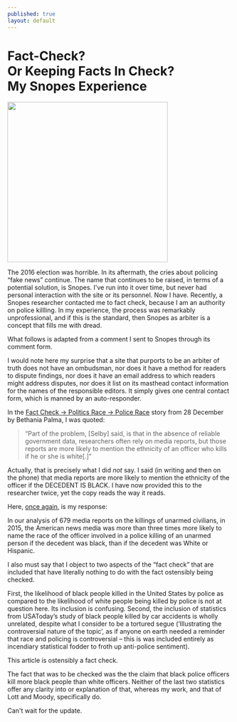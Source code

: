 ```yaml
---
published: true
layout: default
---
```

<h1>Fact-Check? <br />Or Keeping Facts In Check? <br />My Snopes Experience</h1>
<p><img class="right" width="360px" src="http://message.snopes.com/images/logo.gif" /></p>

The 2016 election was horrible. In its aftermath, the cries about policing “fake news” continue. The name that continues to be raised, in terms of a potential solution, is Snopes. I've run into it over time, but never had personal interaction with the site or its personnel. Now I have. Recently, a Snopes researcher contacted me to fact check, because I am an authority on police killling. In my experience, the process was remarkably unprofessional, and if this is the standard, then Snopes as arbiter is a concept that fills me with dread. 

What follows is adapted from a comment I sent to Snopes through its comment form. 

I would note here my surprise that a site that purports to be an arbiter of truth does not have an ombudsman, nor does it have a method for readers to dispute findings, nor does it have an email address to which readers might address disputes, nor does it list on its masthead contact information for the names of the responsible editors. It simply gives one central contact form, which is manned by an auto-responder. 

In the <a href="http://www.snopes.com/black-police-officers-likely-kill-black-people/" target="_blank">Fact Check -> Politics Race -> Police Race</a> story from 28 December by Bethania Palma, I was quoted:

<blockquote>“Part of the problem, [Selby] said, is that in the absence of reliable government data, researchers often rely on media reports, but those reports are more likely to mention the ethnicity of an officer who kills if he or she is white[.]”</blockquote>

Actually, that is precisely what I did <em>not</em> say. I said (in writing and then on the phone) that media reports are more likely to mention the ethnicity of the officer if the DECEDENT IS BLACK. I have now provided this to the researcher twice, yet the copy reads the way it reads. 

Here, <a href="https://nselby.github.io/The-Snopes-Clarification/" target="_blank">once again</a>, is my response: 

In our analysis of 679 media reports on the killings of unarmed civilians, in 2015, the American news media was more than three times more likely to name the race of the officer involved in a police killing of an unarmed person if the decedent was black, than if the decedent was White or Hispanic. 

I also must say that I object to two aspects of the “fact check” that are included that have literally nothing to do with the fact ostensibly being checked. 

First, the likelihood of black people killed in the United States by police as compared to the likelihood of white people being killed by police is not at question here. Its inclusion is confusing. Second, the inclusion of statistics from USAToday’s study of black people killed by car accidents is wholly unrelated, despite what I consider to be a tortured segue (‘Illustrating the controversial nature of the topic’, as if anyone on earth needed a reminder that race and policing is controversial – this is was included entirely as incendiary statistical fodder to froth up anti-police sentiment). 

This article is ostensibly a fact check. 

The fact that was to be checked was the the claim that black police officers kill more black people than white officers. Neither of the last two statistics offer any clarity into or explanation of that, whereas my work, and that of Lott and Moody, specifically do. 

Can't wait for the update. 
